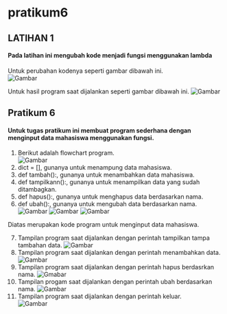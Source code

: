 # pratikum6

## LATIHAN 1

#### Pada latihan ini mengubah kode menjadi fungsi menggunakan lambda
Untuk perubahan kodenya seperti gambar dibawah ini.     
![Gambar](ss/ss1.png)

Untuk hasil program saat dijalankan seperti gambar dibawah ini. 
![Gambar](ss/ss2.png)

## Pratikum 6

#### Untuk tugas pratikum ini membuat program sederhana dengan menginput data mahasiswa menggunakan fungsi.
1. Berikut adalah flowchart program.                    
![Gambar](ss/ss3.png)
2. dict = [], gunanya untuk menampung data mahasiswa.
3. def tambah():, gunanya untuk menambahkan data mahasiswa.
4. def tampilkann():, gunanya untuk menampilkan data yang sudah ditambagkan.
5. def hapus():, gunanya untuk menghapus data berdasarkan nama.
6. def ubah():, gunanya untuk mengubah data berdasarkan nama.
![Gambar](ss/ss4.png)
![Gambar](ss/ss5.png)
![Gambar](ss/ss6.png)

Diatas merupakan kode program untuk menginput data mahasiswa.

7. Tampilan program saat dijalankan dengan perintah tampilkan tampa tambahan data.
![Gambar](ss/ss7.png)
8. Tampilan program saat dijalankan dengan perintah menambahkan data.
![Gambar](ss/ss8.png)
9. Tampilan program saat dijalankan dengan perintah hapus berdasrkan nama.
![Gmabar](ss/ss9.png)
10. Tampilan progam saat dijalankan dengan perintah ubah berdasarkan nama.
![Gambar](ss/ss10.png)
11. Tampilan program saat dijalankan dengan perintah keluar.    
![Gambar](ss/ss11.png)
